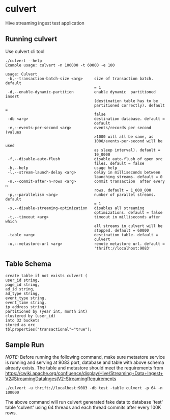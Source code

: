 # culvert
Hive streaming ingest test application

## Running culvert
Use culvert cli tool
```
./culvert --help
Example usage: culvert -n 100000 -t 60000 -e 100

usage: Culvert
 -b,--transaction-batch-size <arg>     size of transaction batch. default
                                       = 1
 -d,--enable-dynamic-partition         enable dynamic  partitioned insert
                                       (destination table has to be
                                       partitioned correctly). default =
                                       false
 -db <arg>                             destination database. default =
                                       default
 -e,--events-per-second <arg>          events/records per second (values
                                       >1000 will all be same, as
                                       1000/events-per-second will be used
                                       as sleep interval). default =
                                       10_0000
 -f,--disable-auto-flush               disable auto-flush of open orc
                                       files. default = false
 -h,--help                             usage help
 -l,--stream-launch-delay <arg>        delay in milliseconds between
                                       launching streams. default = 0
 -n,--commit-after-n-rows <arg>        commit transaction  after every n
                                       rows. default = 1_000_000
 -p,--parallelism <arg>                number of parallel streams. default
                                       = 1
 -s,--disable-streaming-optimization   disables all streaming
                                       optimizations. default = false
 -t,--timeout <arg>                    timeout in milliseconds after which
                                       all streams in culvert will be
                                       stopped. default = 60000
 -table <arg>                          destination table. default =
                                       culvert
 -u,--metastore-url <arg>              remote metastore url. default =
                                       'thrift://localhost:9083'
```

## Table Schema
```
create table if not exists culvert (
user_id string,
page_id string,
ad_id string,
ad_type string,
event_type string,
event_time string,
ip_address string)
partitioned by (year int, month int)
clustered by (user_id)
into 32 buckets
stored as orc
tblproperties("transactional"="true");
```

## Sample Run

*NOTE:* Before running the following command, make sure metastore service is running and serving at 9083 port, database and table with above schema already exists. The table and metastore should meet the requirements from https://cwiki.apache.org/confluence/display/Hive/Streaming+Data+Ingest+V2#StreamingDataIngestV2-StreamingRequirements

```./culvert -u thrift://localhost:9083 -db test -table culvert -p 64 -n 100000```

The above command will run culvert generated fake data to database 'test' table 'culvert' using 64 threads and each thread commits after every 100K rows.
